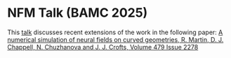 # NFM Talk (BAMC 2025)

This [talk](https://jjcrofts77.github.io/DDETalk/) discusses recent extensions of the work in the following paper: [A numerical simulation of neural fields on curved geometries, R. Martin, D. J. Chappell, N. Chuzhanova and J. J. Crofts, Volume 479 Issue 2278](https://link.springer.com/article/10.1007/s10827-018-0697-5)
